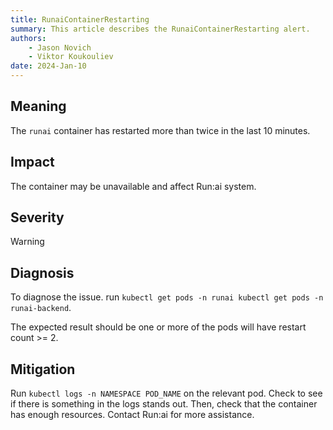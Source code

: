 ```yaml
---
title: RunaiContainerRestarting 
summary: This article describes the RunaiContainerRestarting alert.
authors:
    - Jason Novich
    - Viktor Koukouliev
date: 2024-Jan-10
---
```


## Meaning

The `runai` container has restarted more than twice in the last 10 minutes.

## Impact

The container may be unavailable and affect Run:ai system.

## Severity

Warning

## Diagnosis

To diagnose the issue. run `kubectl get pods -n runai kubectl get pods -n runai-backend`.

The expected result should be one or more of the pods will have restart count >= 2.

## Mitigation

Run `kubectl logs -n NAMESPACE POD_NAME` on the relevant pod. Check to see if there is something in the logs stands out. Then, check that the container has enough resources.
Contact Run:ai for more assistance.
